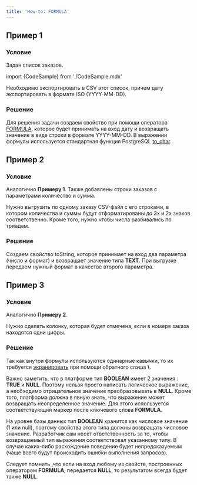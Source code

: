 ```yaml
---
title: 'How-to: FORMULA'
---
```


## Пример 1

### Условие

Задан список заказов.

import {CodeSample} from './CodeSample.mdx'

<CodeSample url="https://ru-documentation.lsfusion.org/sample?file=UseCaseFormula&block=sample1"/>

Необходимо экспортировать в CSV этот список, причем дату экспортировать в формате ISO (YYYY-MM-DD).

### Решение

<CodeSample url="https://ru-documentation.lsfusion.org/sample?file=UseCaseFormula&block=solution1"/>

Для решения задачи создаем свойство при помощи оператора [FORMULA](FORMULA_operator.md), которое будет принимать на вход дату и возвращать значение в виде строки в формате YYYY-MM-DD. В выражении формулы используется стандартная функция PostgreSQL [to\_char](https://www.postgresql.org/docs/11/functions-formatting.html).

## Пример 2

### Условие

Аналогично **Примеру 1**. Также добавлены строки заказов с параметрами количество и сумма.

<CodeSample url="https://ru-documentation.lsfusion.org/sample?file=UseCaseFormula&block=sample2"/>

Нужно выгрузить по одному заказу CSV-файл с его строками, в котором количества и суммы будут отформатированы до 3х и 2х знаков соответственно. Кроме того, нужно чтобы числа разбивались по триадам.

### Решение

<CodeSample url="https://ru-documentation.lsfusion.org/sample?file=UseCaseFormula&block=solution2"/>

Создаем свойство toString, которое принимает на вход два параметра (число и формат) и возвращает значение типа **TEXT**. При выгрузке передаем нужный формат в качестве второго параметра.

## Пример 3

### Условие

Аналогично **Примеру 2**.

Нужно сделать колонку, которая будет отмечена, если в номере заказа находятся одни цифры.

### Решение

<CodeSample url="https://ru-documentation.lsfusion.org/sample?file=UseCaseFormula&block=solution3"/>

Так как внутри формулы используются одинарные кавычки, то их требуется [экранировать](https://ru.wikipedia.org/wiki/%D0%AD%D0%BA%D1%80%D0%B0%D0%BD%D0%B8%D1%80%D0%BE%D0%B2%D0%B0%D0%BD%D0%B8%D0%B5_%D1%81%D0%B8%D0%BC%D0%B2%D0%BE%D0%BB%D0%BE%D0%B2) при помощи обратного слэша **\\**.

Важно заметить, что в платформе тип **BOOLEAN** имеет 2 значения : **TRUE** и **NULL**. Поэтому нельзя просто написать логическое выражение, а необходимо отрицательное значение преобразовывать в **NULL**. Кроме того, платформа должна в явную знать, что выражение может возвращать неопределенное значение. Для этого используется соответствующий маркер после ключевого слова **FORMULA**.

На уровне базы данных тип **BOOLEAN** хранится как числовое значение (1 или null), поэтому свойства этого типа должны возвращать числовое значение. Разработчик сам несет ответственность за то, чтобы возвращаемый тип выражения соответствовал указанному типу. В случае каких-либо расхождение поведение будет непредсказуемым (чаще всего будут происходить ошибки выполнения запросов).

Следует помнить ,что если на вход любому из свойств, построенных оператором **FORMULA**, передается **NULL**, то результатом всегда будет также **NULL**.

  
